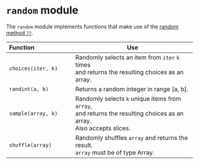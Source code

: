 # `random` module

The `random` module implements functions that make use of the
[random method `??`](builtins.md#RANDOM).

Function                      | Use
---                           | ---
`choices(iter, k)`            | Randomly selects an item from `iter` `k` times<br>and returns the resulting choices as an array.
`randint(a, b)`               | Returns a random integer in range [a, b].
`sample(array, k)`            | Randomly selects `k` unique items from `array`,<br>and returns the resulting choices as an array.<br>Also accepts slices.
`shuffle(array)`              | Randomly shuffles `array` and returns the result.<br>`array` must be of type Array.
